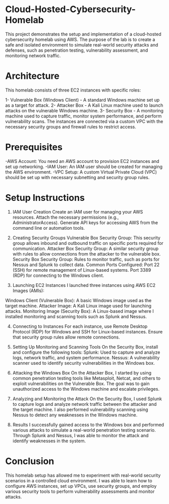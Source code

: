 # Cloud-Hosted-Cybersecurity-Homelab
This project demonstrates the setup and implementation of a cloud-hosted cybersecurity homelab using AWS. The purpose of the lab is to create a safe and isolated environment to simulate real-world security attacks and defenses, such as penetration testing, vulnerability assessment, and monitoring network traffic.
# Architecture
This homelab consists of three EC2 instances with specific roles:

1- Vulnerable Box (Windows Client) - A standard Windows machine set up as a target for attack.
2- Attacker Box - A Kali Linux machine used to launch attacks on the vulnerable Windows machine.
3- Security Box - A monitoring machine used to capture traffic, monitor system performance, and perform vulnerability scans.
The instances are connected via a custom VPC with the necessary security groups and firewall rules to restrict access.
# Prerequisites
-AWS Account: You need an AWS account to provision EC2 instances and set up networking.
-IAM User: An IAM user should be created for managing the AWS environment.
-VPC Setup: A custom Virtual Private Cloud (VPC) should be set up with necessary subnetting and security group rules.
#  Setup Instructions
1. IAM User Creation
Create an IAM user for managing your AWS resources.
Attach the necessary permissions (e.g., AdministratorAccess).
Generate API keys for accessing AWS from the command line or automation tools.

2. Creating Security Groups
Vulnerable Box Security Group: This security group allows inbound and outbound traffic on specific ports required for communication.
Attacker Box Security Group: A similar security group with rules to allow connections from the attacker to the vulnerable box.
Security Box Security Group: Rules to monitor traffic, such as ports for Nessus and Splunk to collect data.
Common Ports Configured:
Port 22 (SSH) for remote management of Linux-based systems.
Port 3389 (RDP) for connecting to the Windows client.

3. Launching EC2 Instances
I launched three instances using AWS EC2 Images (AMIs):

Windows Client (Vulnerable Box): A basic Windows image used as the target machine.
Attacker Image: A Kali Linux image used for launching attacks.
Monitoring Image (Security Box): A Linux-based image where I installed monitoring and scanning tools such as Splunk and Nessus.

4. Connecting to Instances
For each instance, use Remote Desktop Protocol (RDP) for Windows and SSH for Linux-based instances.
Ensure that security group rules allow remote connections.

5. Setting Up Monitoring and Scanning Tools
On the Security Box, install and configure the following tools:
Splunk: Used to capture and analyze logs, network traffic, and system performance.
Nessus: A vulnerability scanner used to identify security vulnerabilities in the Windows box.

6. Attacking the Windows Box
On the Attacker Box, I started by using common penetration testing tools like Metasploit, Netcat, and others to exploit vulnerabilities on the Vulnerable Box.
The goal was to gain unauthorized access to the Windows machine and escalate privileges.

7. Analyzing and Monitoring the Attack
On the Security Box, I used Splunk to capture logs and analyze network traffic between the attacker and the target machine.
I also performed vulnerability scanning using Nessus to detect any weaknesses in the Windows machine.

8. Results
I successfully gained access to the Windows box and performed various attacks to simulate a real-world penetration testing scenario.
Through Splunk and Nessus, I was able to monitor the attack and identify weaknesses in the system.

# Conclusion
This homelab setup has allowed me to experiment with real-world security scenarios in a controlled cloud environment. I was able to learn how to configure AWS instances, set up VPCs, use security groups, and employ various security tools to perform vulnerability assessments and monitor attacks.
